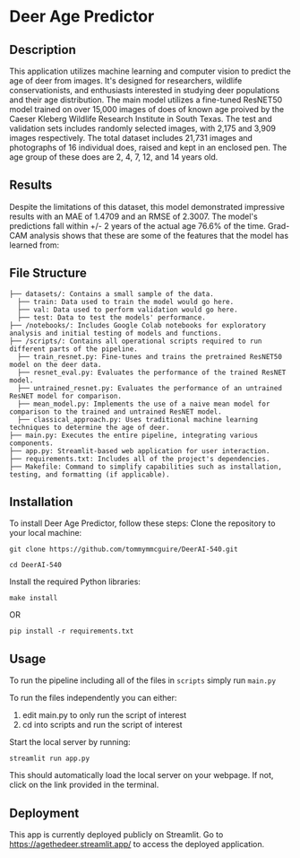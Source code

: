 # Deer Age Predictor

## Description
This application utilizes machine learning and computer vision to predict the age of deer from images. It's designed for researchers, wildlife conservationists, and enthusiasts interested in studying deer populations and their age distribution. The main model utilizes a fine-tuned ResNET50 model trained on over 15,000 images of does of known age proived by the Caeser Kleberg Wildlife Research Institute in South Texas. The test and validation sets includes randomly selected images, with 2,175 and 3,909 images respectively. The total dataset includes 21,731 images and photographs of 16 individual does, raised and kept in an enclosed pen. The age group of these does are 2, 4, 7, 12, and 14 years old. 

## Results
Despite the limitations of this dataset, this model demonstrated impressive results with an MAE of 1.4709 and an RMSE of 2.3007. The model's predictions fall within +/- 2 years of the actual age 76.6% of the time. Grad-CAM analysis shows that these are some of the features that the model has learned from:



## File Structure
```
├── datasets/: Contains a small sample of the data.
  ├── train: Data used to train the model would go here.
  ├── val: Data used to perform validation would go here.
  ├── test: Data to test the models' performance.
├── /notebooks/: Includes Google Colab notebooks for exploratory analysis and initial testing of models and functions.
├── /scripts/: Contains all operational scripts required to run different parts of the pipeline.
  ├── train_resnet.py: Fine-tunes and trains the pretrained ResNET50 model on the deer data. 
  ├── resnet_eval.py: Evaluates the performance of the trained ResNET model.
  ├── untrained_resnet.py: Evaluates the performance of an untrained ResNET model for comparison.
  ├── mean_model.py: Implements the use of a naive mean model for comparison to the trained and untrained ResNET model.
  ├── classical_approach.py: Uses traditional machine learning techniques to determine the age of deer. 
├── main.py: Executes the entire pipeline, integrating various components.
├── app.py: Streamlit-based web application for user interaction.
├── requirements.txt: Includes all of the project's dependencies.
├── Makefile: Command to simplify capabilities such as installation, testing, and formatting (if applicable).
```

## Installation
To install Deer Age Predictor, follow these steps:
Clone the repository to your local machine:
```
git clone https://github.com/tommymmcguire/DeerAI-540.git
```
```
cd DeerAI-540
```

Install the required Python libraries:
```
make install
```
OR
```
pip install -r requirements.txt
```

## Usage 
To run the pipeline including all of the files in `scripts` simply run `main.py`

To run the files independently you can either:
1. edit main.py to only run the script of interest
2. cd into scripts and run the script of interest

Start the local server by running:
```
streamlit run app.py
```

This should automatically load the local server on your webpage. If not, click on the link provided in the terminal.

## Deployment
This app is currently deployed publicly on Streamlit. Go to https://agethedeer.streamlit.app/ to access the deployed application.